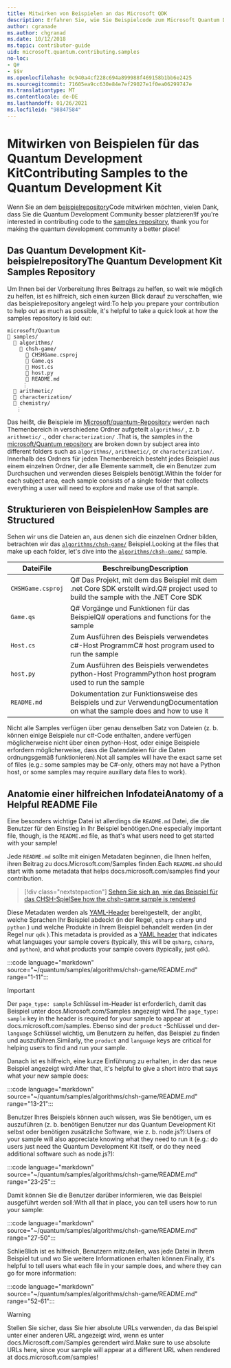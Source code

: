 ```yaml
---
title: Mitwirken von Beispielen an das Microsoft QDK
description: Erfahren Sie, wie Sie Beispielcode zum Microsoft Quantum Development Kit (QDK) beitragen.
author: cgranade
ms.author: chgranad
ms.date: 10/12/2018
ms.topic: contributor-guide
uid: microsoft.quantum.contributing.samples
no-loc:
- Q#
- $$v
ms.openlocfilehash: 0c940a4cf228c694a899988f469158b1bb6e2425
ms.sourcegitcommit: 71605ea9cc630e84e7ef29027e1f0ea06299747e
ms.translationtype: MT
ms.contentlocale: de-DE
ms.lasthandoff: 01/26/2021
ms.locfileid: "98847584"
---
```

# <a name="contributing-samples-to-the-quantum-development-kit"></a><span data-ttu-id="ba434-103">Mitwirken von Beispielen für das Quantum Development Kit</span><span class="sxs-lookup"><span data-stu-id="ba434-103">Contributing Samples to the Quantum Development Kit</span></span>

<span data-ttu-id="ba434-104">Wenn Sie an dem [beispielrepository](https://github.com/Microsoft/Quantum)Code mitwirken möchten, vielen Dank, dass Sie die Quantum Development Community besser platzieren!</span><span class="sxs-lookup"><span data-stu-id="ba434-104">If you're interested in contributing code to the [samples repository](https://github.com/Microsoft/Quantum), thank you for making the quantum development community a better place!</span></span>

## <a name="the-quantum-development-kit-samples-repository"></a><span data-ttu-id="ba434-105">Das Quantum Development Kit-beispielrepository</span><span class="sxs-lookup"><span data-stu-id="ba434-105">The Quantum Development Kit Samples Repository</span></span>

<span data-ttu-id="ba434-106">Um Ihnen bei der Vorbereitung Ihres Beitrags zu helfen, so weit wie möglich zu helfen, ist es hilfreich, sich einen kurzen Blick darauf zu verschaffen, wie das beispielrepository angelegt wird:</span><span class="sxs-lookup"><span data-stu-id="ba434-106">To help you prepare your contribution to help out as much as possible, it's helpful to take a quick look at how the samples repository is laid out:</span></span>

```plaintext
microsoft/Quantum
📁 samples/
  📁 algorithms/
    📁 chsh-game/
      📝 CHSHGame.csproj
      📝 Game.qs
      📝 Host.cs
      📝 host.py
      📝 README.md
     ⋮
  📁 arithmetic/
  📁 characterization/
  📁 chemistry/
   ⋮
```

<span data-ttu-id="ba434-107">Das heißt, die Beispiele im [Microsoft/quantum-Repository](https://github.com/microsoft/Quantum) werden nach Themenbereich in verschiedene Ordner aufgeteilt `algorithms/` , z. b `arithmetic/` ., oder `characterization/` .</span><span class="sxs-lookup"><span data-stu-id="ba434-107">That is, the samples in the [microsoft/Quantum repository](https://github.com/microsoft/Quantum) are broken down by subject area into different folders such as `algorithms/`, `arithmetic/`, or `characterization/`.</span></span>
<span data-ttu-id="ba434-108">Innerhalb des Ordners für jeden Themenbereich besteht jedes Beispiel aus einem einzelnen Ordner, der alle Elemente sammelt, die ein Benutzer zum Durchsuchen und verwenden dieses Beispiels benötigt.</span><span class="sxs-lookup"><span data-stu-id="ba434-108">Within the folder for each subject area, each sample consists of a single folder that collects everything a user will need to explore and make use of that sample.</span></span>

## <a name="how-samples-are-structured"></a><span data-ttu-id="ba434-109">Strukturieren von Beispielen</span><span class="sxs-lookup"><span data-stu-id="ba434-109">How Samples are Structured</span></span>

<span data-ttu-id="ba434-110">Sehen wir uns die Dateien an, aus denen sich die einzelnen Ordner bilden, betrachten wir das [`algorithms/chsh-game/`](https://github.com/microsoft/Quantum/tree/main/samples/algorithms/chsh-game) Beispiel.</span><span class="sxs-lookup"><span data-stu-id="ba434-110">Looking at the files that make up each folder, let's dive into the [`algorithms/chsh-game/`](https://github.com/microsoft/Quantum/tree/main/samples/algorithms/chsh-game) sample.</span></span>

| <span data-ttu-id="ba434-111">Datei</span><span class="sxs-lookup"><span data-stu-id="ba434-111">File</span></span>              | <span data-ttu-id="ba434-112">Beschreibung</span><span class="sxs-lookup"><span data-stu-id="ba434-112">Description</span></span>                                                |
|-------------------|------------------------------------------------------------|
| `CHSHGame.csproj` | <span data-ttu-id="ba434-113">Q# Das Projekt, mit dem das Beispiel mit dem .net Core SDK erstellt wird.</span><span class="sxs-lookup"><span data-stu-id="ba434-113">Q# project used to build the sample with the .NET Core SDK</span></span> |
| `Game.qs`         | <span data-ttu-id="ba434-114">Q# Vorgänge und Funktionen für das Beispiel</span><span class="sxs-lookup"><span data-stu-id="ba434-114">Q# operations and functions for the sample</span></span>                 |
| `Host.cs`         | <span data-ttu-id="ba434-115">Zum Ausführen des Beispiels verwendetes c#-Host Programm</span><span class="sxs-lookup"><span data-stu-id="ba434-115">C# host program used to run the sample</span></span>                     |
| `host.py`         | <span data-ttu-id="ba434-116">Zum Ausführen des Beispiels verwendetes python-Host Programm</span><span class="sxs-lookup"><span data-stu-id="ba434-116">Python host program used to run the sample</span></span>                 |
| `README.md`       | <span data-ttu-id="ba434-117">Dokumentation zur Funktionsweise des Beispiels und zur Verwendung</span><span class="sxs-lookup"><span data-stu-id="ba434-117">Documentation on what the sample does and how to use it</span></span>    |

<span data-ttu-id="ba434-118">Nicht alle Samples verfügen über genau denselben Satz von Dateien (z. b. können einige Beispiele nur c#-Code enthalten, andere verfügen möglicherweise nicht über einen python-Host, oder einige Beispiele erfordern möglicherweise, dass die Datendateien für die Daten ordnungsgemäß funktionieren).</span><span class="sxs-lookup"><span data-stu-id="ba434-118">Not all samples will have the exact same set of files (e.g.: some samples may be C#-only, others may not have a Python host, or some samples may require auxillary data files to work).</span></span>

## <a name="anatomy-of-a-helpful-readme-file"></a><span data-ttu-id="ba434-119">Anatomie einer hilfreichen Infodatei</span><span class="sxs-lookup"><span data-stu-id="ba434-119">Anatomy of a Helpful README File</span></span>

<span data-ttu-id="ba434-120">Eine besonders wichtige Datei ist allerdings die `README.md` Datei, die die Benutzer für den Einstieg in Ihr Beispiel benötigen.</span><span class="sxs-lookup"><span data-stu-id="ba434-120">One especially important file, though, is the `README.md` file, as that's what users need to get started with your sample!</span></span>

<span data-ttu-id="ba434-121">Jede `README.md` sollte mit einigen Metadaten beginnen, die Ihnen helfen, ihren Beitrag zu docs.Microsoft.com/Samples finden.</span><span class="sxs-lookup"><span data-stu-id="ba434-121">Each `README.md` should start with some metadata that helps docs.microsoft.com/samples find your contribution.</span></span>

> [!div class="nextstepaction"]
> [<span data-ttu-id="ba434-122">Sehen Sie sich an, wie das Beispiel für das CHSH-Spiel</span><span class="sxs-lookup"><span data-stu-id="ba434-122">See how the chsh-game sample is rendered</span></span>](https://docs.microsoft.com/samples/microsoft/quantum/validating-quantum-mechanics/)

<span data-ttu-id="ba434-123">Diese Metadaten werden als [YAML-Header](https://dotnet.github.io/docfx/spec/docfx_flavored_markdown.html#yaml-header) bereitgestellt, der angibt, welche Sprachen Ihr Beispiel abdeckt (in der Regel, `qsharp` `csharp` und `python` ) und welche Produkte in Ihrem Beispiel behandelt werden (in der Regel nur `qdk` ).</span><span class="sxs-lookup"><span data-stu-id="ba434-123">This metadata is provided as a [YAML header](https://dotnet.github.io/docfx/spec/docfx_flavored_markdown.html#yaml-header) that indicates what languages your sample covers (typically, this will be `qsharp`, `csharp`, and `python`), and what products your sample covers (typically, just `qdk`).</span></span>

:::code language="markdown" source="~/quantum/samples/algorithms/chsh-game/README.md" range="1-11":::

> [!IMPORTANT]
> <span data-ttu-id="ba434-124">Der `page_type: sample` Schlüssel im-Header ist erforderlich, damit das Beispiel unter docs.Microsoft.com/Samples angezeigt wird.</span><span class="sxs-lookup"><span data-stu-id="ba434-124">The `page_type: sample` key in the header is required for your sample to appear at docs.microsoft.com/samples.</span></span>
> <span data-ttu-id="ba434-125">Ebenso sind der `product` -Schlüssel und der- `language` Schlüssel wichtig, um Benutzern zu helfen, das Beispiel zu finden und auszuführen.</span><span class="sxs-lookup"><span data-stu-id="ba434-125">Similarly, the `product` and `language` keys are critical for helping users to find and run your sample.</span></span>

<span data-ttu-id="ba434-126">Danach ist es hilfreich, eine kurze Einführung zu erhalten, in der das neue Beispiel angezeigt wird:</span><span class="sxs-lookup"><span data-stu-id="ba434-126">After that, it's helpful to give a short intro that says what your new sample does:</span></span>

:::code language="markdown" source="~/quantum/samples/algorithms/chsh-game/README.md" range="13-21":::

<span data-ttu-id="ba434-127">Benutzer Ihres Beispiels können auch wissen, was Sie benötigen, um es auszuführen (z. b. benötigen Benutzer nur das Quantum Development Kit selbst oder benötigen zusätzliche Software, wie z. b. node.js?):</span><span class="sxs-lookup"><span data-stu-id="ba434-127">Users of your sample will also appreciate knowing what they need to run it (e.g.: do users just need the Quantum Development Kit itself, or do they need additional software such as node.js?):</span></span>

:::code language="markdown" source="~/quantum/samples/algorithms/chsh-game/README.md" range="23-25":::

<span data-ttu-id="ba434-128">Damit können Sie die Benutzer darüber informieren, wie das Beispiel ausgeführt werden soll:</span><span class="sxs-lookup"><span data-stu-id="ba434-128">With all that in place, you can tell users how to run your sample:</span></span>

:::code language="markdown" source="~/quantum/samples/algorithms/chsh-game/README.md" range="27-50":::

<span data-ttu-id="ba434-129">Schließlich ist es hilfreich, Benutzern mitzuteilen, was jede Datei in Ihrem Beispiel tut und wo Sie weitere Informationen erhalten können:</span><span class="sxs-lookup"><span data-stu-id="ba434-129">Finally, it's helpful to tell users what each file in your sample does, and where they can go for more information:</span></span>

:::code language="markdown" source="~/quantum/samples/algorithms/chsh-game/README.md" range="52-61":::

> [!WARNING]
> <span data-ttu-id="ba434-130">Stellen Sie sicher, dass Sie hier absolute URLs verwenden, da das Beispiel unter einer anderen URL angezeigt wird, wenn es unter docs.Microsoft.com/Samples gerendert wird.</span><span class="sxs-lookup"><span data-stu-id="ba434-130">Make sure to use absolute URLs here, since your sample will appear at a different URL when rendered at docs.microsoft.com/samples!</span></span>
